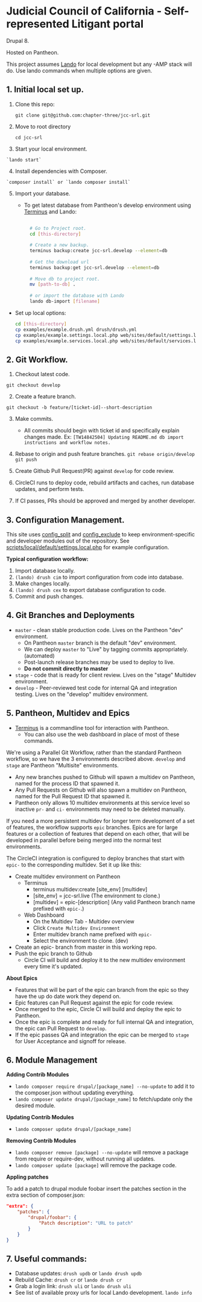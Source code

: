 # Judicial Council of California - Self-represented Litigant portal
Drupal 8.

Hosted on Pantheon.

This project assumes [Lando](https://docs.devwithlando.io) for local development but any -AMP stack will do. Use lando commands when multiple options are given. 

## 1. Initial local set up.

 1. Clone this repo: 

    `git clone git@github.com:chapter-three/jcc-srl.git`
 2. Move to root directory

    `cd jcc-srl`
 3.  Start your local environment. 

    `lando start` 
 4.  Install dependencies with Composer.

    `composer install` or `lando composer install`

 5. Import your database.
   
    - To get latest database from Pantheon's develop environment using [Terminus](https://pantheon.io/docs/terminus/install]) and Lando:
      ```bash
   
        # Go to Project root.
        cd [this-directory]
   
        # Create a new backup.
        terminus backup:create jcc-srl.develop --element=db
   
        # Get the download url
        terminus backup:get jcc-srl.develop --element=db
   
        # Move db to project root.
        mv [path-to-db] .
   
        # or import the database with Lando
        lando db-import [filename]
      ```
   
 - Set up local options:

    ```bash
    cd [this-directory]
    cp examples/example.drush.yml drush/drush.yml
    cp examples/example.settings.local.php web/sites/default/settings.local.php
    cp examples/example.services.local.php web/sites/default/services.local.yml
 
    ```

## 2. Git Workflow. 
1. Checkout latest code.
  
  `git checkout develop`

2. Create a feature branch. 
  
  `git checkout -b feature/[ticket-id]--short-description`
  
3. Make commits. 
    - All commits should begin with ticket id and specifically explain changes made. Ex: `[TW14842504] Updating README.md db import instructions and workflow notes.`
    
4. Rebase to origin and push feature branches.
    `git rebase origin/develop`
    `git push`

5. Create Github Pull Request(PR) against `develop` for code review. 

6. CircleCI runs to deploy code, rebuild artifacts and caches, run database updates, and perform tests. 

7. If CI passes, PRs should be approved and merged by another developer.
  
  
## 3. Configuration Management.
This site uses [config_split](http://drupal.org/project/config_split) and [config_exclude](http://drupal.org/project/config_exclude) to keep environment-specific and developer modules out of the repository. See [scripts/local/default/settings.local.php](scripts/local/default/settings.local.php) for example configuration.

**Typical configuration workflow:**
  1. Import database locally. 
  2. `(lando) drush cim` to import configuration from code into database.
  3. Make changes locally.
  4. `(lando) drush cex` to export database configuration to code.
  5. Commit and push changes. 


## 4. Git Branches and Deployments
 - `master` - clean stable production code. Lives on the Pantheon "dev" environment.
   - On Pantheon `master` branch is the default "dev" environment.
   - We can deploy `master` to "Live" by tagging commits appropriately. (automated)
   - Post-launch release branches may be used to deploy to live.
   - **Do not commit directly to master**
 - `stage` - code that is ready for client review. Lives on the "stage" Multidev environment.
 - `develop` - Peer-reviewed test code for internal QA and integration testing. Lives on the "develop" multidev environment.
 

## 5. Pantheon, Multidev and Epics

 - [Terminus](https://pantheon.io/docs/terminus) is a commandline tool for interaction with Pantheon.
   - You can also use the web dashboard in place of most of these commands.

We're using a Parallel Git Workflow, rather than the standard Pantheon workflow, so we have the 3 environments described above. `develop` and `stage` are Pantheon "Multisite" environments.

 - Any new branches pushed to Github will spawn a multidev on Pantheon, named for the process ID that spawned it.
 - Any Pull Requests on Github will also spawn a multidev on Pantheon, named for the Pull Request ID that spawned it.
 - Pantheon only allows 10 multidev environments at this service level so inactive `pr-` and `ci-` environments may need to be deleted manually.

If you need a more persistent multidev for longer term development of a set of features, the workflow supports `epic` branches. Epics are for large features or a collection of features that depend on each other, that will be developed in parallel before being merged into the normal test environments.

The CircleCI integration is configured to deploy branches that start with `epic-` to the corresponding multidev. Set it up like this:

 - Create multidev environment on Pantheon
   - Terminus
     - terminus multidev:create [site_env] [multidev]
     - [site_env] = jcc-srl.live (The environment to clone.)
     - [multidev] = epic-[description] (Any valid Pantheon branch name prefixed with `epic-`.)
   - Web Dashboard
     - On the Multidev Tab - Multidev overview
     - Click `Create Multidev Environment`
     - Enter multidev branch name prefixed with `epic-`
     - Select the environment to clone. (dev)
 - Create an epic- branch from master in this working repo.
 - Push the epic branch to Github
   - Circle CI will build and deploy it to the new multidev environment every time it's updated.


**About Epics**

 - Features that will be part of the epic can branch from the epic so they have the up do date work they depend on.
 - Epic features can Pull Request against the epic for code review.
 - Once merged to the epic, Circle CI will build and deploy the epic to Pantheon.
 - Once the epic is complete and ready for full internal QA and integration, the epic can Pull Request to `develop`.
 - If the epic passes QA and integration the epic can be merged to `stage` for User Acceptance and signoff for release.


## 6. Module Management

**Adding Contrib Modules**

 - `lando composer require drupal/[package_name] --no-update` to add it to the composer.json without updating everything.
 - `lando composer update drupal/[package_name]` to fetch/update only the desired module.


**Updating Contrib Modules**

 - `lando composer update drupal/[package_name]`


**Removing Contrib Modules**

 - `lando composer remove [package] --no-update` will remove a package from require or require-dev, without running all updates.
 - `lando composer update [package]` will remove the package code.


**Appling patches**

To add a patch to drupal module foobar insert the patches section in the extra
section of composer.json:
```json
"extra": {
    "patches": {
        "drupal/foobar": {
            "Patch description": "URL to patch"
        }
    }
}
```

## 7. Useful commands:
   - Database updates: 
      `drush updb` or `lando drush updb`
   - Rebuild Cache: 
      `drush cr` or `lando drush cr`
   - Grab a login link: 
      `drush uli` or `lando drush uli`
   - See list of available proxy urls for local Lando development.
      `lando info` 
